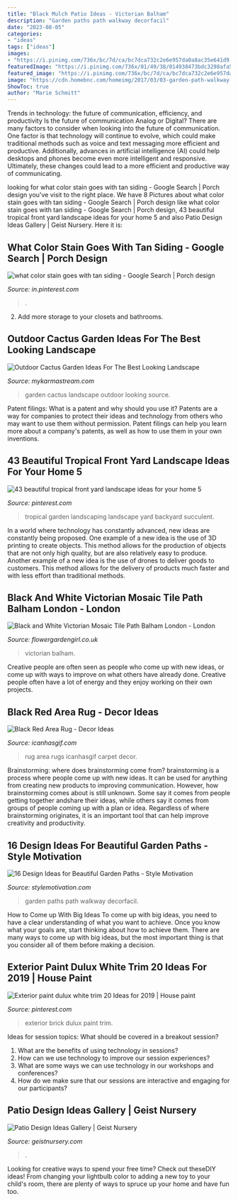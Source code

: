 ```yaml
---
title: "Black Mulch Patio Ideas - Victorian Balham"
description: "Garden paths path walkway decorfacil"
date: "2023-08-05"
categories:
- "ideas"
tags: ["ideas"]
images:
- "https://i.pinimg.com/736x/bc/7d/ca/bc7dca732c2e6e957da0a8ac35e641d9.jpg"
featuredImage: "https://i.pinimg.com/736x/01/49/38/014938473bdc3298afa598295b84a186.jpg"
featured_image: "https://i.pinimg.com/736x/bc/7d/ca/bc7dca732c2e6e957da0a8ac35e641d9.jpg"
image: "https://cdn.homebnc.com/homeimg/2017/03/03-garden-path-walkway-ideas-homebnc.jpg"
ShowToc: true
author: "Marie Schmitt"
---
```



Trends in technology: the future of communication, efficiency, and productivity
Is the future of communication Analog or Digital? 
There are many factors to consider when looking into the future of communication. One factor is that technology will continue to evolve, which could make traditional methods such as voice and text messaging more efficient and productive. Additionally, advances in artificial intelligence (AI) could help desktops and phones become even more intelligent and responsive. Ultimately, these changes could lead to a more efficient and productive way of communicating.

	

		
looking for what color stain goes with tan siding - Google Search | Porch design you've visit to the right place. We have 8 Pictures about what color stain goes with tan siding - Google Search | Porch design like what color stain goes with tan siding - Google Search | Porch design, 43 beautiful tropical front yard landscape ideas for your home 5 and also Patio Design Ideas Gallery | Geist Nursery. Here it is:
		
    
## What Color Stain Goes With Tan Siding - Google Search | Porch Design

<img loading=lazy src="https://i.pinimg.com/736x/1d/1e/c9/1d1ec9302c7afd251201b285273ab09f.jpg" onerror="this.onerror=null;this.src='https://tse4.mm.bing.net/th?id=OIP.hV6Sfu6VsWdgd3ZTqdhicwHaLQ&amp;pid=15.1';" alt="what color stain goes with tan siding - Google Search | Porch design">

_Source: in.pinterest.com_

>. 

	

2. Add more storage to your closets and bathrooms.

    
## Outdoor Cactus Garden Ideas For The Best Looking Landscape

<img loading=lazy src="https://mykarmastream.com/wp-content/uploads/2017/08/cactus-garden-3.jpg" onerror="this.onerror=null;this.src='https://tse4.mm.bing.net/th?id=OIP.7bfTfsnWBk-McYU04PVy5QHaJ4&amp;pid=15.1';" alt="Outdoor Cactus Garden Ideas For The Best Looking Landscape">

_Source: mykarmastream.com_

>garden cactus landscape outdoor looking source. 

	

Patent filings: What is a patent and why should you use it?
Patents are a way for companies to protect their ideas and technology from others who may want to use them without permission. Patent filings can help you learn more about a company's patents, as well as how to use them in your own inventions.

    
## 43 Beautiful Tropical Front Yard Landscape Ideas For Your Home 5

<img loading=lazy src="https://i.pinimg.com/736x/bc/7d/ca/bc7dca732c2e6e957da0a8ac35e641d9.jpg" onerror="this.onerror=null;this.src='https://tse2.mm.bing.net/th?id=OIP.dk_XbX_x40dFmZBlGAyJGQHaNK&amp;pid=15.1';" alt="43 beautiful tropical front yard landscape ideas for your home 5">

_Source: pinterest.com_

>tropical garden landscaping landscape yard backyard succulent. 

	

In a world where technology has constantly advanced, new ideas are constantly being proposed. One example of a new idea is the use of 3D printing to create objects. This method allows for the production of objects that are not only high quality, but are also relatively easy to produce. Another example of a new idea is the use of drones to deliver goods to customers. This method allows for the delivery of products much faster and with less effort than traditional methods.

    
## Black And White Victorian Mosaic Tile Path Balham London - London

<img loading=lazy src="https://flowergardengirl.co.uk/wp-content/uploads/2014/10/black-and-white-victorian-mosaic-tile-path-balham-york-stone-london-4.jpg" onerror="this.onerror=null;this.src='https://tse4.mm.bing.net/th?id=OIP.CWtxxynknyyZtj3C6ldhggHaJ4&amp;pid=15.1';" alt="Black and White Victorian Mosaic Tile Path Balham London - London">

_Source: flowergardengirl.co.uk_

>victorian balham. 

	

Creative people are often seen as people who come up with new ideas, or come up with ways to improve on what others have already done. Creative people often have a lot of energy and they enjoy working on their own projects.

    
## Black Red Area Rug - Decor Ideas

<img loading=lazy src="https://www.icanhasgif.com/wp-content/uploads/2016/03/Black-Red-Area-Rug-768x1024.jpg" onerror="this.onerror=null;this.src='https://tse2.mm.bing.net/th?id=OIP.UxQILYinntO6GPIJgsH0HwHaJ4&amp;pid=15.1';" alt="Black Red Area Rug - Decor Ideas">

_Source: icanhasgif.com_

>rug area rugs icanhasgif carpet decor. 

	

Brainstorming: where does brainstorming come from?
brainstorming is a process where people come up with new ideas. It can be used for anything from creating new products to improving communication. However, how brainstorming comes about is still unknown. Some say it comes from people getting together andshare their ideas, while others say it comes from groups of people coming up with a plan or idea. Regardless of where brainstorming originates, it is an important tool that can help improve creativity and productivity.

    
## 16 Design Ideas For Beautiful Garden Paths - Style Motivation

<img loading=lazy src="https://cdn.homebnc.com/homeimg/2017/03/03-garden-path-walkway-ideas-homebnc.jpg" onerror="this.onerror=null;this.src='https://tse2.mm.bing.net/th?id=OIP.g9TboAADUzNH7oQNolEiZAHaLI&amp;pid=15.1';" alt="16 Design Ideas for Beautiful Garden Paths - Style Motivation">

_Source: stylemotivation.com_

>garden paths path walkway decorfacil. 

	

How to Come up With Big Ideas
To come up with big ideas, you need to have a clear understanding of what you want to achieve. Once you know what your goals are, start thinking about how to achieve them. There are many ways to come up with big ideas, but the most important thing is that you consider all of them before making a decision.

    
## Exterior Paint Dulux White Trim 20 Ideas For 2019 | House Paint

<img loading=lazy src="https://i.pinimg.com/736x/01/49/38/014938473bdc3298afa598295b84a186.jpg" onerror="this.onerror=null;this.src='https://tse1.mm.bing.net/th?id=OIP.U1vi9NNN2t7iwyQFTNBCIgAAAA&amp;pid=15.1';" alt="Exterior paint dulux white trim 20 Ideas for 2019 | House paint">

_Source: pinterest.com_

>exterior brick dulux paint trim. 

	

Ideas for session topics: What should be covered in a breakout session?
1. What are the benefits of using technology in sessions? 
2. How can we use technology to improve our session experiences? 
3. What are some ways we can use technology in our workshops and conferences? 
4. How do we make sure that our sessions are interactive and engaging for our participants?

    
## Patio Design Ideas Gallery | Geist Nursery

<img loading=lazy src="https://www.geistnursery.com/wp-content/gallery/patio-design-ideas/patio-wall.JPG" onerror="this.onerror=null;this.src='https://tse1.mm.bing.net/th?id=OIP.isIJOAxFipkYmxyhWRjpiAHaE8&amp;pid=15.1';" alt="Patio Design Ideas Gallery | Geist Nursery">

_Source: geistnursery.com_

>. 

	

Looking for creative ways to spend your free time? Check out theseDIY ideas! From changing your lightbulb color to adding a new toy to your child's room, there are plenty of ways to spruce up your home and have fun too.

